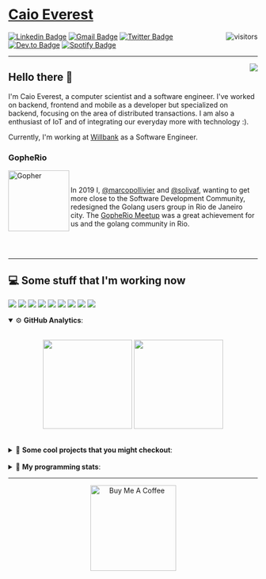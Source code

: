 # [Caio Everest](https://caioeverest.dev)

<img align="right" src="https://visitor-badge.glitch.me/badge?page_id=caioeverest.caioeverest" alt="visitors">

[![Linkedin Badge](https://img.shields.io/badge/-LinkedIn-blue?style=flat-square&logo=Linkedin&logoColor=white&link=https://www.linkedin.com/in/caioeverest/)](https://www.linkedin.com/in/caioeverest/)
[![Gmail Badge](https://img.shields.io/badge/-Gmail-c14438?style=flat-square&logo=Gmail&logoColor=white&link=mailto:mollivier.dev@gmail.com)](mailto:caioeverest.b@gmail.com/)
[![Twitter Badge](https://img.shields.io/badge/-Twitter-1DA1F2?style=flat-square&logo=Twitter&logoColor=white&link=https://twitter.com/caioeverest)](https://twitter.com/caioeverest)
[![Dev.to Badge](https://img.shields.io/badge/-Dev.to-363D44?style=flat-square&logo=Dev.to&logoColor=white&link=https://dev.to/caioeverest)](https://dev.to/caioeverest)
[![Spotify Badge](https://img.shields.io/badge/-Spotify-1ED760?style=flat-square&amp;labelColor=fff&amp;logo=Spotify&link=https://open.spotify.com/user/caio.everest)](https://open.spotify.com/user/caio.everest)

---
<img align="right" src="https://media3.giphy.com/media/Nx0rz3jtxtEre/200.gif"/>

## Hello there 🖖

<p>
    I'm Caio Everest, a computer scientist and a software engineer. I've worked on backend, frontend and mobile as a developer
    but specialized on backend, focusing on the area of distributed transactions. I am also a enthusiast of IoT and of integrating
    our everyday more with technology :).
</p>
<p>
    Currently, I'm working at <a href="https://willbank.com.br">Willbank</a> as a Software Engineer.
</p>

### GopheRio

<img align="left" src="https://i.imgur.com/zmxMolD.png" alt="Gopher" width="123em">

<br>
<p>
    In 2019 I, <a href="https://github.com/marcopollivier">@marcopollivier</a> and <a href="https://github.com/solivaf">
    @solivaf</a>, wanting to get more close to the Software Development
    Community, redesigned the Golang users group in Rio de Janeiro city. The <a href="https://www.meetup.com/GopheRio">
    GopheRio Meetup</a> was a great achievement for us and the golang community in Rio.
</p>
<br><br>

---

## 💻 Some stuff that I'm working now

<a href=""><img src="https://img.shields.io/badge/-Go-00ADD8?style=flat-square&logo=go&logoColor=white"></a>
<a href=""><img src="https://img.shields.io/badge/-Rust-4f4f4f?style=flat-square&logo=rust&logoColor=white"></a>
<a href=""><img src="https://img.shields.io/badge/-Python-F7C400?style=flat-square&logo=python&logoColor=white"></a>
<a href=""><img src="https://img.shields.io/badge/-Ruby-980D02?style=flat-square&logo=ruby&logoColor=white"></a>
<a href=""><img src="http://img.shields.io/badge/-Java-007396?style=flat-square&logo=java&logoColor=white"></a>
<a href=""><img src="http://img.shields.io/badge/-Kotlin-7B6BDA?style=flat-square&logo=kotlin&logoColor=white"></a>
<a href=""><img src="http://img.shields.io/badge/-JavaScript-F7DF1E?style=flat-square&logo=JavaScript&logoColor=white"></a>
<a href=""><img src="http://img.shields.io/badge/-Terraform-623CE4?style=flat-square&logo=Terraform&logoColor=white"></a>
<a href=""><img src="http://img.shields.io/badge/-Ansible-171615?style=flat-square&logo=Ansible&logoColor=white"></a>

<details open>
    <summary>⚙ <b>GitHub Analytics</b>: </summary>
    <br>
    <p align="center">
        <img height="180em" src="https://github-readme-stats-eight-theta.vercel.app/api?username=caioeverest&show_icons=true&theme=tokyonight&include_all_commits=true&count_private=true"/>
        <img height="180em" src="https://github-readme-stats-eight-theta.vercel.app/api/top-langs/?username=caioeverest&layout=compact&langs_count=8&theme=tokyonight&include_all_commits=true&count_private=true"/>
    </p>
</details>

<br>

<details>
    <summary>🔨 <b>Some cool projects that you might checkout</b>: </summary>
    <div style="margin-left:3em">
        <li>🌠 <a href="https://github.com/caioeverest/supernova">Supernova</a> - Script that builds a development environment on linux machines</li>
        <li>⚙ <a href="https://github.com/caioeverest/gocfg">Gocfg</a> - A golang library that loads config structs from files with environment interpolation</li>
    </div>
</details>

<br>


<details>
 <summary>🤖 <b>My programming stats</b>: </summary>
<br>
<!--START_SECTION:waka-->
![Code Time](http://img.shields.io/badge/Code%20Time-2%2C599%20hrs%2023%20mins-blue)

**🐱 My GitHub Data** 

> 📦 80.3 kB Used in GitHub's Storage 
 > 
> 🏆 340 Contributions in the Year 2024
 > 
> 🚫 Not Opted to Hire
 > 
> 📜 42 Public Repositories 
 > 
> 🔑 6 Private Repositories 
 > 
**I'm a Night 🦉** 

```text
🌞 Morning                72 commits          ███░░░░░░░░░░░░░░░░░░░░░░   10.96 % 
🌆 Daytime                108 commits         ████░░░░░░░░░░░░░░░░░░░░░   16.44 % 
🌃 Evening                186 commits         ███████░░░░░░░░░░░░░░░░░░   28.31 % 
🌙 Night                  291 commits         ███████████░░░░░░░░░░░░░░   44.29 % 
```
📅 **I'm Most Productive on Sunday** 

```text
Monday                   80 commits          ███░░░░░░░░░░░░░░░░░░░░░░   12.18 % 
Tuesday                  76 commits          ███░░░░░░░░░░░░░░░░░░░░░░   11.57 % 
Wednesday                59 commits          ██░░░░░░░░░░░░░░░░░░░░░░░   08.98 % 
Thursday                 33 commits          █░░░░░░░░░░░░░░░░░░░░░░░░   05.02 % 
Friday                   107 commits         ████░░░░░░░░░░░░░░░░░░░░░   16.29 % 
Saturday                 141 commits         █████░░░░░░░░░░░░░░░░░░░░   21.46 % 
Sunday                   161 commits         ██████░░░░░░░░░░░░░░░░░░░   24.51 % 
```


📊 **This Week I Spent My Time On** 

```text
💬 Programming Languages: 
TypeScript               9 hrs 29 mins       ████████████████░░░░░░░░░   64.62 % 
Dart                     3 hrs 51 mins       ███████░░░░░░░░░░░░░░░░░░   26.29 % 
Python                   38 mins             █░░░░░░░░░░░░░░░░░░░░░░░░   04.39 % 
Terraform                16 mins             ░░░░░░░░░░░░░░░░░░░░░░░░░   01.83 % 
JSON                     12 mins             ░░░░░░░░░░░░░░░░░░░░░░░░░   01.40 % 

🔥 Editors: 
VS Code                  14 hrs 39 mins      █████████████████████████   99.82 % 
Neovim                   1 min               ░░░░░░░░░░░░░░░░░░░░░░░░░   00.18 % 

💻 Operating System: 
Mac                      14 hrs 40 mins      █████████████████████████   100.00 % 
```

**I Mostly Code in Go** 

```text
Go                       12 repos            ███████░░░░░░░░░░░░░░░░░░   29.27 % 
Python                   2 repos             █░░░░░░░░░░░░░░░░░░░░░░░░   04.88 % 
Lua                      1 repo              █░░░░░░░░░░░░░░░░░░░░░░░░   02.44 % 
TypeScript               1 repo              █░░░░░░░░░░░░░░░░░░░░░░░░   02.44 % 
Makefile                 1 repo              █░░░░░░░░░░░░░░░░░░░░░░░░   02.44 % 
```




 Last Updated on 20/05/2024 01:24:17 UTC
<!--END_SECTION:waka-->
</details>

---

<p align="center">
    <a href="https://www.buymeacoffee.com/caioeverest" target="_blank">
        <img src="https://az743702.vo.msecnd.net/cdn/kofi3.png?v=a" alt="Buy Me A Coffee" width="173em">
    </a>
</p>
